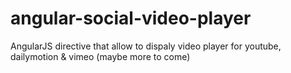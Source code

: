 # angular-social-video-player
AngularJS directive that allow to dispaly video player for youtube, dailymotion &amp; vimeo (maybe more to come)
